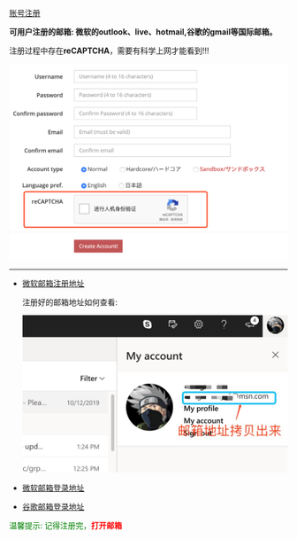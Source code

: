 [账号注册](https://ephinea.pioneer2.net/register)

**可用户注册的邮箱: 微软的outlook、live、hotmail,谷歌的gmail等国际邮箱。** 

注册过程中存在**reCAPTCHA**，需要有科学上网才能看到!!!

![验证码](./static/img/ephinea_reg.png)

---

  * [微软邮箱注册地址](https://signup.live.com)  
    
    注册好的邮箱地址如何查看:
    
    ![邮箱地址](./static/img/email.png)
    
  * [微软邮箱登录地址](https://login.live.com/login.srf)
  * [谷歌邮箱登录地址](https://mail.google.com)
  
<span style="color:green">温馨提示: 记得注册完，<span style="color:red">**打开邮箱**</span></span>  
  